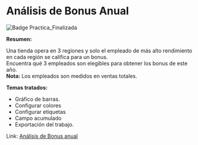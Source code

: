 # Análisis de Bonus Anual<a class="anchor" id="Analisis-de-Bonus-Anual"></a> 

![Badge Practica_Finalizada](https://img.shields.io/badge/STATUS-PRACTICA%20FINALIZADA-green)

**Resumen:**  
<p>
  Una tienda opera en 3 regiones y solo el empleado de más alto rendimiento  en cada región se califica para un bonus.<br>  
  Encuentra qué 3 empleados son elegibles para obtener los bonus de este año.<br>   
  <b>Nota:</b> Los empleados son medidos en ventas totales.  
</p>

<b>Temas tratados:</b>  
   - Gráfico de barras.
   - Configurar colores
   - Configurar etiquetas
   - Campo acumulado
   - Exportación del trabajo.


Link:
[Análisis de Bonus anual](https://public.tableau.com/app/profile/ariel2737/viz/AnalisisBonusAnual_16789155720140/AnlisisdelBonusAnual)

